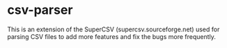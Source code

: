 csv-parser
==========

This is an extension of the SuperCSV (supercsv.sourceforge.net) used for parsing CSV files to add more features and fix the bugs more frequently.
